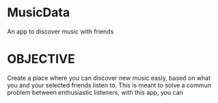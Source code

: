 # MusicData
An app to discover music with friends
# OBJECTIVE

Create a place where you can discover new music easly, based on what you and your selected friends listen to.
This is meant to solve a commun problem between enthusiastic listeners, with this app, you can 
